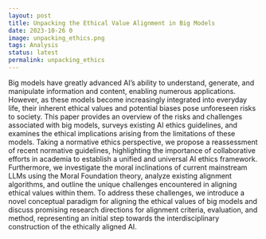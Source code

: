 ```yaml
---
layout: post
title: Unpacking the Ethical Value Alignment in Big Models
date: 2023-10-26 0
image: unpacking_ethics.png
tags: Analysis
status: latest 
permalink: unpacking_ethics
---
```


Big models have greatly advanced AI’s ability to understand, generate, and manipulate information and content, enabling numerous applications. However, as these models become increasingly integrated into everyday life, their inherent ethical values and potential biases pose unforeseen risks to society. This paper provides an overview of the risks and challenges associated with big models, surveys existing AI ethics guidelines, and examines the ethical implications arising from the limitations of these models. Taking a normative ethics perspective, we propose a reassessment of recent normative guidelines, highlighting the importance of collaborative efforts in academia to establish a unified and universal AI ethics framework. Furthermore, we investigate the moral inclinations of current mainstream LLMs using the Moral Foundation theory, analyze existing alignment algorithms, and outline the unique challenges encountered in aligning ethical values within them. To address these challenges, we introduce a novel conceptual paradigm for aligning the ethical values of big models and discuss promising research directions for alignment criteria, evaluation, and method, representing an initial step towards the interdisciplinary construction of the ethically aligned AI.
